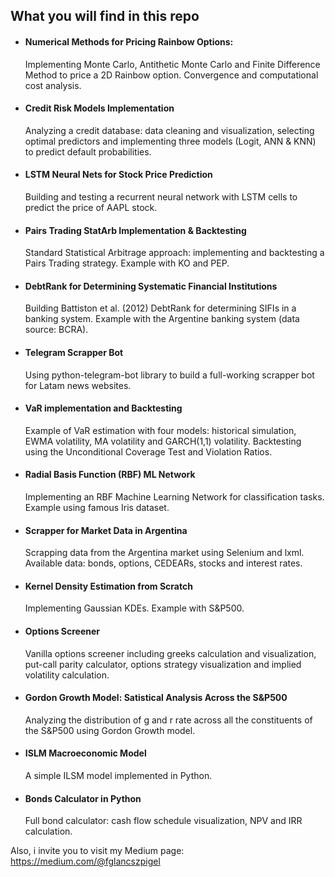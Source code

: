 ## What you will find in this repo
- #### Numerical Methods for Pricing Rainbow Options: 
  Implementing Monte Carlo, Antithetic Monte Carlo and Finite Difference Method to   price a 2D Rainbow option. Convergence and computational cost analysis. 
- #### Credit Risk Models Implementation
  Analyzing a credit database: data cleaning and visualization, selecting optimal predictors and implementing three models (Logit, ANN & KNN) to predict default probabilities. 
- #### LSTM Neural Nets for Stock Price Prediction
  Building and testing a recurrent neural network with LSTM cells to predict the price of AAPL stock. 
- #### Pairs Trading StatArb Implementation & Backtesting
  Standard Statistical Arbitrage approach: implementing and backtesting a Pairs Trading strategy. Example with KO and PEP. 
- #### DebtRank for Determining Systematic Financial Institutions
  Building Battiston et al. (2012) DebtRank for determining SIFIs in a banking system.
  Example with the Argentine banking system (data source: BCRA). 
- #### Telegram Scrapper Bot
  Using python-telegram-bot library to build a full-working scrapper bot for Latam news websites. 
- #### VaR implementation and Backtesting
  Example of VaR estimation with four models: historical simulation, EWMA volatility, MA volatility and GARCH(1,1) volatility. Backtesting using the Unconditional Coverage Test and Violation Ratios. 
- #### Radial Basis Function (RBF) ML Network
  Implementing an RBF Machine Learning Network for classification tasks. Example using famous Iris dataset. 
- #### Scrapper for Market Data in Argentina
  Scrapping data from the Argentina market using Selenium and lxml. Available data: bonds, options, CEDEARs, stocks and interest rates. 
- #### Kernel Density Estimation from Scratch 
  Implementing Gaussian KDEs. Example with S&P500. 
- #### Options Screener
  Vanilla options screener including greeks calculation and visualization, put-call parity calculator, options strategy visualization and   implied volatility calculation. 
- #### Gordon Growth Model: Satistical Analysis Across the S&P500
  Analyzing the distribution of g and r rate across all the constituents of the S&P500 using Gordon Growth model. 
- #### ISLM Macroeconomic Model
  A simple ILSM model implemented in Python. 
- #### Bonds Calculator in Python
  Full bond calculator: cash flow schedule visualization, NPV and IRR calculation. 

Also, i invite you to visit my Medium page: 
https://medium.com/@fglancszpigel 

